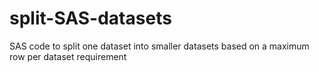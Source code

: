# split-SAS-datasets
SAS code to split one dataset into smaller datasets based on a maximum row per dataset requirement
